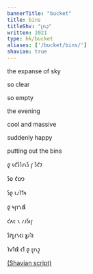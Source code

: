 ```yaml
---
bannerTitle: "bucket" 
title: bins 
titleShv: "𐑚𐑦𐑯𐑜"
written: 2021
type: hk/bucket
aliases: ['/bucket/bins/']
shavian: true
---
```


<div class="latin">

the expanse of sky

so clear

so empty

the evening

cool and massive

suddenly happy

putting out the bins

</div>

<div class="shavian">

𐑞 𐑧𐑒𐑕𐑐𐑨𐑯𐑕 𐑝 𐑕𐑒𐑲  

𐑕𐑴 𐑒𐑤𐑽  

𐑕𐑞 𐑧𐑥𐑐𐑑𐑰  

𐑞 𐑰𐑝𐑩𐑯𐑦𐑙  

𐑒𐑵𐑤 𐑯 𐑥𐑨𐑕𐑦𐑝  

𐑕𐑳𐑛𐑩𐑯𐑤𐑦 𐑣𐑨𐑐𐑦  

𐑐𐑫𐑑𐑦𐑙 𐑬𐑑 𐑞 𐑚𐑦𐑯𐑟

[(Shavian script)](/shavian/intro)

</div>
